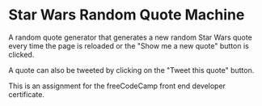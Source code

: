 # Star Wars Random Quote Machine

A random quote generator that generates a new random Star Wars quote every time the page is reloaded or the "Show me a new quote" button is clicked.

A quote can also be tweeted by clicking on the "Tweet this quote" button.

This is an assignment for the freeCodeCamp front end developer certificate.
